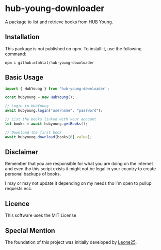 # hub-young-downloader
A package to list and retrieve books from HUB Young.

## Installation
This package is not published on npm. To install it, use the following command:
```
npm i github:mlahlal/hub-young-downloader
```

## Basic Usage
```javascript
import { HubYoung } from 'hub-young-downloader';

const hubyoung = new HubYoung();

// Login to HubYoung
await hubyoung.login("username", "password");

// List the books linked with your account
let books = await hubyoung.getBooks();

// Download the first book
await hubyoung.download(books[0].value);
```

## Disclaimer

Remember that you are responsible for what you are doing on the internet and even tho this script exists it might not be legal in your country to create personal backups of books.

I may or may not update it depending on my needs tho I'm open to pullup requests ecc.

## Licence

This software uses the MIT License

## Special Mention
The foundation of this project was initially developed by [Leone25](https://github.com/Leone25/).
